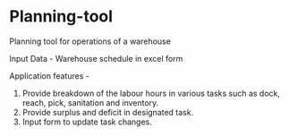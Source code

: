 # Planning-tool
Planning tool for operations of a warehouse

Input Data - Warehouse schedule in excel form

Application features - 

1. Provide breakdown of the labour hours in various tasks such as dock, reach, pick, sanitation and inventory.
2. Provide surplus and deficit in designated task.
3. Input form to update task changes.

